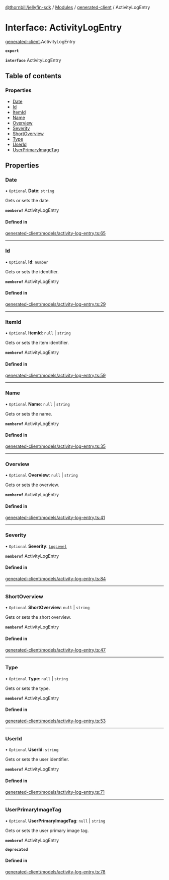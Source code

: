 [@thornbill/jellyfin-sdk](../README.md) / [Modules](../modules.md) / [generated-client](../modules/generated_client.md) / ActivityLogEntry

# Interface: ActivityLogEntry

[generated-client](../modules/generated_client.md).ActivityLogEntry

**`export`**

**`interface`** ActivityLogEntry

## Table of contents

### Properties

- [Date](generated_client.ActivityLogEntry.md#date)
- [Id](generated_client.ActivityLogEntry.md#id)
- [ItemId](generated_client.ActivityLogEntry.md#itemid)
- [Name](generated_client.ActivityLogEntry.md#name)
- [Overview](generated_client.ActivityLogEntry.md#overview)
- [Severity](generated_client.ActivityLogEntry.md#severity)
- [ShortOverview](generated_client.ActivityLogEntry.md#shortoverview)
- [Type](generated_client.ActivityLogEntry.md#type)
- [UserId](generated_client.ActivityLogEntry.md#userid)
- [UserPrimaryImageTag](generated_client.ActivityLogEntry.md#userprimaryimagetag)

## Properties

### Date

• `Optional` **Date**: `string`

Gets or sets the date.

**`memberof`** ActivityLogEntry

#### Defined in

[generated-client/models/activity-log-entry.ts:65](https://github.com/thornbill/jellyfin-sdk-typescript/blob/eb13db7/src/generated-client/models/activity-log-entry.ts#L65)

___

### Id

• `Optional` **Id**: `number`

Gets or sets the identifier.

**`memberof`** ActivityLogEntry

#### Defined in

[generated-client/models/activity-log-entry.ts:29](https://github.com/thornbill/jellyfin-sdk-typescript/blob/eb13db7/src/generated-client/models/activity-log-entry.ts#L29)

___

### ItemId

• `Optional` **ItemId**: ``null`` \| `string`

Gets or sets the item identifier.

**`memberof`** ActivityLogEntry

#### Defined in

[generated-client/models/activity-log-entry.ts:59](https://github.com/thornbill/jellyfin-sdk-typescript/blob/eb13db7/src/generated-client/models/activity-log-entry.ts#L59)

___

### Name

• `Optional` **Name**: ``null`` \| `string`

Gets or sets the name.

**`memberof`** ActivityLogEntry

#### Defined in

[generated-client/models/activity-log-entry.ts:35](https://github.com/thornbill/jellyfin-sdk-typescript/blob/eb13db7/src/generated-client/models/activity-log-entry.ts#L35)

___

### Overview

• `Optional` **Overview**: ``null`` \| `string`

Gets or sets the overview.

**`memberof`** ActivityLogEntry

#### Defined in

[generated-client/models/activity-log-entry.ts:41](https://github.com/thornbill/jellyfin-sdk-typescript/blob/eb13db7/src/generated-client/models/activity-log-entry.ts#L41)

___

### Severity

• `Optional` **Severity**: [`LogLevel`](../enums/index.api.LogLevel.md)

**`memberof`** ActivityLogEntry

#### Defined in

[generated-client/models/activity-log-entry.ts:84](https://github.com/thornbill/jellyfin-sdk-typescript/blob/eb13db7/src/generated-client/models/activity-log-entry.ts#L84)

___

### ShortOverview

• `Optional` **ShortOverview**: ``null`` \| `string`

Gets or sets the short overview.

**`memberof`** ActivityLogEntry

#### Defined in

[generated-client/models/activity-log-entry.ts:47](https://github.com/thornbill/jellyfin-sdk-typescript/blob/eb13db7/src/generated-client/models/activity-log-entry.ts#L47)

___

### Type

• `Optional` **Type**: ``null`` \| `string`

Gets or sets the type.

**`memberof`** ActivityLogEntry

#### Defined in

[generated-client/models/activity-log-entry.ts:53](https://github.com/thornbill/jellyfin-sdk-typescript/blob/eb13db7/src/generated-client/models/activity-log-entry.ts#L53)

___

### UserId

• `Optional` **UserId**: `string`

Gets or sets the user identifier.

**`memberof`** ActivityLogEntry

#### Defined in

[generated-client/models/activity-log-entry.ts:71](https://github.com/thornbill/jellyfin-sdk-typescript/blob/eb13db7/src/generated-client/models/activity-log-entry.ts#L71)

___

### UserPrimaryImageTag

• `Optional` **UserPrimaryImageTag**: ``null`` \| `string`

Gets or sets the user primary image tag.

**`memberof`** ActivityLogEntry

**`deprecated`**

#### Defined in

[generated-client/models/activity-log-entry.ts:78](https://github.com/thornbill/jellyfin-sdk-typescript/blob/eb13db7/src/generated-client/models/activity-log-entry.ts#L78)
